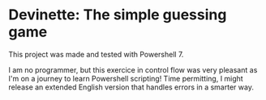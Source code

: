 # Devinette: The simple guessing game
This project was made and tested with Powershell 7.

I am no programmer, but this exercice in control flow was very pleasant as I'm on a journey to learn Powershell scripting!
Time permitting, I might release an extended English version that handles errors in a smarter way.
